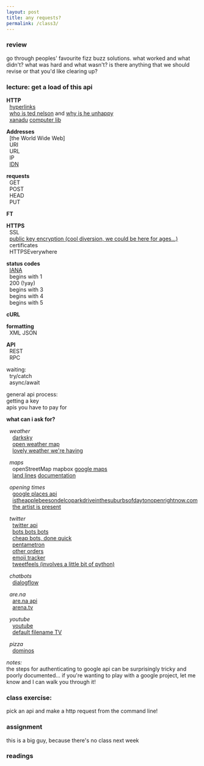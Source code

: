 ```yaml
---  
layout: post  
title: any requests?  
permalink: /class3/  
---  
```

 
### review  
go through peoples' favourite fizz buzz solutions. what worked and what didn't? what was hard and what wasn't? is there anything that we should revise or that you'd like clearing up?  
  
### lecture: get a load of this api  
  
**HTTP**  
  [hyperlinks](https://en.wikipedia.org/wiki/Hyperlink)  
  [who is ted nelson](http://www.hyperland.com/Tedpage-D285) and [why is he unhappy](https://web.archive.org/web/20071009230444/http://www.disenchanted.com/dis/technology/xanadu.html)  
  [xanadu](http://xanadu.com/xUniverse-D6) [computer lib](http://worrydream.com/refs/Nelson-ComputerLibDreamMachines1975.pdf)  
  
**Addresses**  
  [the World Wide Web]  
  URI  
  URL  
  IP  
  [IDN](http://idn.jodi.org)  
  
**requests**  
  GET  
  POST  
  HEAD  
  PUT  
  
**FT**  
  
**HTTPS**  
  SSL  
  [public key encryption (cool diversion, we could be here for ages...)](https://en.wikipedia.org/wiki/Public-key_cryptography)  
  certificates  
  HTTPSEverywhere  
  
**status codes**  
  [IANA](https://en.wikipedia.org/wiki/Internet_Assigned_Numbers_Authority)  
  begins with 1  
  200 (!yay)  
  begins with 3  
  begins with 4  
  begins with 5  
  
**cURL**  
  
**formatting**  
  XML JSON  
  
**API**  
  REST  
  RPC  
  
waiting:  
  try/catch  
  async/await  
  
general api process:  
getting a key  
apis you have to pay for  
  
**what can i ask for?**  
  
  *weather*  
    [darksky](https://darksky.net/dev/docs)  
    [open weather map](https://openweathermap.org/api)  
    [lovely weather we're having](https://glander.itch.io/lovely-weather-were-having)  
  
  *maps*  
    openStreetMap mapbox [google maps](https://developers.google.com/maps/documentation/javascript/tutorial)  
    [land lines](https://lines.chromeexperiments.com) [documentation](https://medium.com/@zachlieberman/land-lines-e1f88c745847)  
  
  *opening times*  
    [google places api](https://developers.google.com/places/web-service/intro)  
    [istheapplebeesondelcoparkdriveinthesuburbsofdaytonopenrightnow.com](http://istheapplebeesondelcoparkdrinthesuburbsofdaytonopenrightnow.com)  
    [the artist is present](http://www.pippinbarr.com/games/theartistispresent/TheArtistIsPresent.html)  
  
  *twitter*  
    [twitter api](https://developer.twitter.com)  
    [bots bots bots](https://botwiki.org/bots/twitterbots/)  
    [cheap bots, done quick](http://cheapbotsdonequick.com)  
    [pentametron](https://twitter.com/pentametron)  
    [other orders](https://lav.io/projects/other-orders/)  
    [emoji tracker](http://emojitracker.com)  
    [tweetfeels (involves a little bit of python)](https://github.com/uclatommy/tweetfeels)  
  
  *chatbots*  
    [dialogflow](https://dialogflow.com/docs/reference/agent/)  
  
  *are.na*  
    [are.na api](https://dev.are.na/documentation)  
    [arena.tv](https://dev.are.na/documentation)  
  
  *youtube*    
    [youtube](https://developers.google.com/youtube/v3/)  
    [default filename TV](http://defaultfile.name)  

  *pizza*  
    [dominos](https://www.npmjs.com/package/dominos)  
  
*notes:*   
the steps for authenticating to google api can be surprisingly tricky and poorly documented... if you're wanting to play with a google project, let me know and I can walk you through it!  
  
### class exercise:  
pick an api and make a http request from the command line!  

### assignment  
this is a big guy, because there's no class next week  

### readings  


